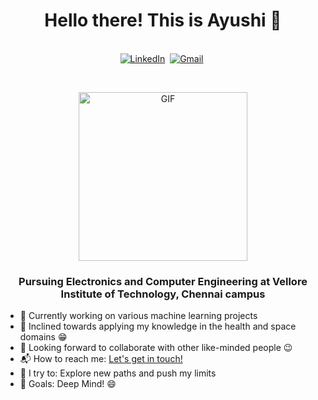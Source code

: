 <!-- [![Matrix SVG](https://raw.githubusercontent.com/rodrigograca31/rodrigograca31/master/matrix.svg)](https://www.youtube.com/watch?v=SDkAGkd4NLc) -->
<p>
  <h1 align="center"><b>Hello there! This is Ayushi 👋</b></h1>
</p>

<p align="center">
<br>
<a href="https://www.linkedin.com/in/ayushi-chakrabarty-7b504220b/"><img src="https://img.shields.io/badge/linkedin-%230077B5.svg?&style=for-the-badge&logo=linkedin&logoColor=white" alt="LinkedIn" /></a>&nbsp;
<a href="mailto:ayushi.chakrabarty31@gmail.com?subject=Hi%20Ayushi"><img src="https://img.shields.io/badge/gmail-%23D14836.svg?&style=for-the-badge&logo=gmail&logoColor=white" alt="Gmail"/></a>&nbsp;
<!--<a href="https://kkvanonymous.github.io/"><img alt="Website" src="https://img.shields.io/website?style=for-the-badge&up_message=portfolio&url=https%3A%2F%2Fkkvanonymous.github.io%2F"></a>-->
</p>

<br>

<p align="center">
<img align="center" height="270px" alt="GIF" src="https://media.giphy.com/media/L8K62iTDkzGX6/giphy.gif" />
</p>

<p>
  <h3 align="center"><b> Pursuing Electronics and Computer Engineering at Vellore Institute of Technology, Chennai campus</b></h3>
</p>

-   🔭 Currently working on various machine learning projects 
-   🌱 Inclined towards applying my knowledge in the health and space domains :grin:
-   👯 Looking forward to collaborate with other like-minded people :wink:
-   📬 How to reach me: [Let's get in touch!][linkedin]
-   🧗 I try to: Explore new paths and push my limits
-   🥅 Goals: Deep Mind! :smile:


[linkedin]:https://www.linkedin.com/in/ayushi-chakrabarty-7b504220b/
